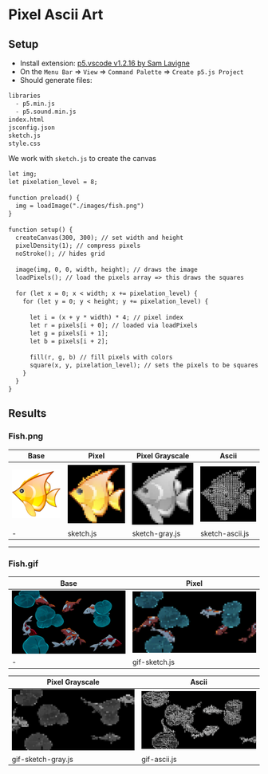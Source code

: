 # Pixel Ascii Art


## Setup
- Install extension: [p5.vscode v1.2.16 by Sam Lavigne](https://marketplace.visualstudio.com/items?itemName=samplavigne.p5-vscode)
- On the `Menu Bar` => `View` => `Command Palette` => `Create p5.js Project`
- Should generate files:
```
libraries
  - p5.min.js
  - p5.sound.min.js
index.html
jsconfig.json
sketch.js
style.css
```
We work with `sketch.js` to create the canvas
``` JS
let img;
let pixelation_level = 8;

function preload() {
  img = loadImage("./images/fish.png")
}

function setup() {
  createCanvas(300, 300); // set width and height 
  pixelDensity(1); // compress pixels
  noStroke(); // hides grid

  image(img, 0, 0, width, height); // draws the image
  loadPixels(); // load the pixels array => this draws the squares

  for (let x = 0; x < width; x += pixelation_level) {
    for (let y = 0; y < height; y += pixelation_level) {
      
      let i = (x + y * width) * 4; // pixel index
      let r = pixels[i + 0]; // loaded via loadPixels
      let g = pixels[i + 1];
      let b = pixels[i + 2];

      fill(r, g, b) // fill pixels with colors
      square(x, y, pixelation_level); // sets the pixels to be squares
    }
  }
}
```
## Results
### Fish.png
| Base | Pixel | Pixel Grayscale | Ascii |
| --- | --- | --- | --- |
| ![Fish.png](https://github.com/dongaCS/pixel-ascii-art/blob/main/images/fish.png?raw=true) | ![Fish Pixel.png](https://github.com/dongaCS/pixel-ascii-art/blob/main/images/sketch.png?raw=true) | ![Fish Pixel Gray.png](https://github.com/dongaCS/pixel-ascii-art/blob/main/images/sketch-gray.png?raw=true) | ![Fish Ascii.png](https://github.com/dongaCS/pixel-ascii-art/blob/main/images/sketch-ascii.png?raw=true) |
| - | sketch.js | sketch-gray.js | sketch-ascii.js |

---
### Fish.gif
| Base | Pixel |
| --- | --- |
| ![Fish.gif](https://github.com/dongaCS/pixel-ascii-art/blob/main/images/fish.gif?raw=true) | ![Fish Pixel.gif](https://github.com/dongaCS/pixel-ascii-art/blob/main/images/gif-sketch.png?raw=true) |
| - | gif-sketch.js |

| Pixel Grayscale | Ascii |
| --- | --- |
| ![Fish Pixel.gif](https://github.com/dongaCS/pixel-ascii-art/blob/main/images/gif-sketch-gray.png?raw=true) | ![Fish Pixel.gif](https://github.com/dongaCS/pixel-ascii-art/blob/main/images/gif-sketch-ascii.png?raw=true) |
| gif-sketch-gray.js | gif-ascii.js |

